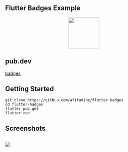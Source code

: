 ## Flutter Badges Example

<p align="center">
  <img src="https://avatars.githubusercontent.com/u/94339143?v=4" width=100/>
</p>

## pub.dev

[badges](https://pub.dev/packages/badges)

## Getting Started

```
git clone https://github.com/afifudinx/flutter-badges
cd flutter-badges
flutter pub get
flutter run
```

## Screenshots

<p style="float: left;">
  <img src="https://github.com/afifudinx/Flutter-Example/Old/flutter-badges/blob/main/screenshots/1.png"/>
</p>
